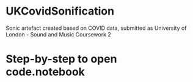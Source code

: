 # UKCovidSonification

Sonic artefact created based on COVID data, submitted as University of London - Sound and Music Coursework 2

# Step-by-step to open code.notebook
